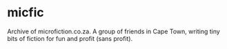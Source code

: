 # micfic
Archive of microfiction.co.za. A group of friends in Cape Town, writing tiny bits of fiction for fun and profit (sans profit).
